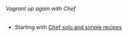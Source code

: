###### Vagrant up again with Chef
  - Starting with [Chef solo and simple recipes](https://github.com/boonchu/opslab/blob/vagrant1/vagrant/cheflab1/README.md)
